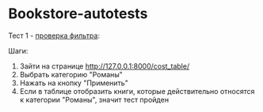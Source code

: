 # Bookstore-autotests

Тест 1 - [проверка фильтра](tests/test_cost_table.py):

Шаги:
1. Зайти на странице http://127.0.0.1:8000/cost_table/
2. Выбрать категорию "Романы"
3. Нажать на кнопку "Применить"
4. Если в таблице отобразить книги, которые действительно относятся к категории "Романы", значит тест пройден
